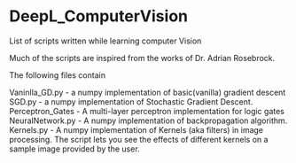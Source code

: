 # DeepL_ComputerVision
List of scripts written while learning computer Vision

Much of the scripts are inspired from the works of Dr. Adrian Rosebrock. 

The following files contain

Vaninlla_GD.py - a numpy implementation of basic(vanilla) gradient descent
SGD.py - a numpy implementation of Stochastic Gradient Descent. 
Perceptron_Gates - A multi-layer perceptron implementation for logic gates
NeuralNetwork.py - A numpy implementation of backpropagation algorithm. 
Kernels.py - A numpy implementation of Kernels (aka filters) in image processing. The script lets you see the effects of different kernels on a sample image provided by the user.

